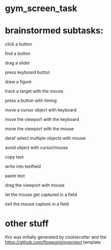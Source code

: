 # gym_screen_task

# brainstormed subtasks:

click a button

find a button

drag a slider

press keyboard button

draw a figure

track a target with the mouse

press a button with timing

move a cursor object with keyboard

move the viewport with the keyboard

move the viewport with the mouse

daraf select multiple objects with mouse

avoid object with cursor/mouse

copy text

write into textfield

paste text

drag the viewport with mouse

let the mouse get captured in a field

exit the mouse capture in a field

# other stuff

this was initially generated by cookiecutter and the https://github.com/flowpoint/pyproject template




